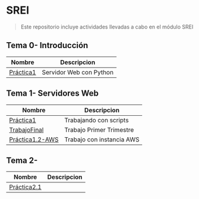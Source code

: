# SREI
> Este repositorio incluye actividades llevadas a cabo en el módulo SREI

 ## Tema 0- Introducción

| Nombre  | Descripcion |
| ----------- | ----------------- |
|  [Práctica1](Tema0/Práctica1.md) | Servidor Web con Python |

## Tema 1- Servidores Web

| Nombre | Descripcion |
| ----------- | ----------------- |
| [Práctica1](Tema1/Práctica1.md) | Trabajando con scripts |
| [TrabajoFinal](Tema1/Trabajo-Final.md) | Trabajo Primer Trimestre |
| [Práctica1.2-AWS](Tema1/Práctica1.2-AWS.md) | Trabajo con instancia AWS|

## Tema 2- 
| Nombre | Descripcion |
| ----------- | ----------------- |
| [Práctica2.1](Tema2/Practica2.1-Cache-Forwarding.md) |  |
